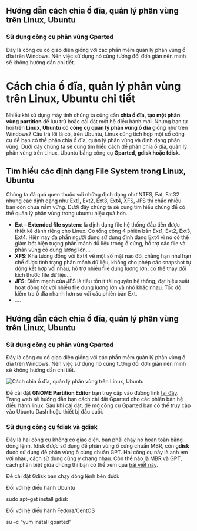 ## Hướng dẫn cách chia ổ đĩa, quản lý phân vùng trên Linux, Ubuntu

### Sử dụng công cụ phân vùng Gparted

Đây là công cụ có giao diện giống với các phần mềm quản lý phân vùng ổ đĩa trên Windows. Nên việc sử dụng nó cũng tương đối đơn giản nên mình sẽ không hướng dẫn chi tiết.


# Cách chia ổ đĩa, quản lý phân vùng trên Linux, Ubuntu chi tiết

Nhiều khi sử dụng máy tính chúng ta cũng cần  **chia ổ đĩa, tạo một phân vùng partition**  để lưu trữ hoặc cài đặt một hệ điều hành mới. Nhưng bạn tự hỏi trên  **Linux, Ubuntu**  có  **công cụ quản lý phân vùng ổ đĩa**  giống như trên Windows? Câu trả lời là có, trên Ubuntu, Linux cũng tích hợp một số công cụ để bạn có thể phân chia ổ đĩa, quản lý phân vùng và định dạng phân vùng. Dưới đây chúng ta sẽ cùng tìm hiểu cách để phân chia ổ đĩa, quản lý phân vùng trên Linux, Ubuntu bằng công cụ **Gparted, gdisk hoặc fdisk**.


## Tìm hiểu các định dạng File System trong Linux, Ubuntu

Chúng ta đã quá quen thuộc với những định dạng như NTFS, Fat, Fat32 nhưng các định dạng như Ext1, Ext2, Ext3, Ext4, XFS, JFS thì chắc nhiều bạn còn chưa nắm vững. Dưới đây chúng ta sẽ cùng tìm hiểu chúng để có thể quản lý phân vùng trong ubuntu hiệu quả hơn.

-   **Ext – Extended file system**: là định dạng file hệ thống đầu tiên được thiết kế dành riêng cho Linux. Có tổng cộng 4 phiên bản Ext1, Ext2, Ext3, Ext4. Hiện nay đa phần người dùng sử dụng định dạng Ext4 vì nó có thể giảm bớt hiện tượng phân mảnh dữ liệu trong ổ cứng, hỗ trợ các file và phân vùng có dung lượng lớn…
-   **XFS**: Khá tương đồng với Ext4 về một số mặt nào đó, chẳng hạn như hạn chế được tình trạng phân mảnh dữ liệu, không cho phép các snapshot tự động kết hợp với nhau, hỗ trợ nhiều file dung lượng lớn, có thể thay đổi kích thước file dữ liệu…
-   **JFS**: Điểm mạnh của JFS là tiêu tốn ít tài nguyên hệ thống, đạt hiệu suất hoạt động tốt với nhiều file dung lượng lớn và nhỏ khác nhau. Tốc độ kiểm tra ổ đĩa nhanh hơn so với các phiên bản Ext.
-   ….

## Hướng dẫn cách chia ổ đĩa, quản lý phân vùng trên Linux, Ubuntu

### Sử dụng công cụ phân vùng Gparted

Đây là công cụ có giao diện giống với các phần mềm quản lý phân vùng ổ đĩa trên Windows. Nên việc sử dụng nó cũng tương đối đơn giản nên mình sẽ không hướng dẫn chi tiết.

![Cách chia ổ đĩa, quản lý phân vùng trên Linux, Ubuntu](https://i2.wp.com/tuong.me/wp-content/uploads/2017/06/C%C3%A1ch-chia-%E1%BB%95-%C4%91%C4%A9a-qu%E1%BA%A3n-l%C3%BD-ph%C3%A2n-v%C3%B9ng-tr%C3%AAn-Linux-Ubuntu.png?resize=530%2C357&ssl=1)

Để cài đặt **GNOME Partition Editor**  bạn truy cập vào đường link  [tại đây](https://tuong.me/chuyen-huong/?url=http%3A%2F%2Fgparted.org%2Fdownload.php). Trang web sẽ hướng dẫn bạn cách cài đặt Gparted cho các phiên bản hệ điều hành linux. Sau khi cài đặt, đê mở công cụ Gparted bạn có thể truy cập vào Ubuntu Dash hoặc thiết bị đầu cuối.

### Sử dụng công cụ fdisk và gdisk

Đây là hai công cụ không có giao diện, bạn phải chạy nó hoàn toàn bằng dòng lệnh. fdisk được sử dụng để phân vùng ổ cứng chuẩn MBR, còn g**disk** được sử dụng để phân vùng ổ cứng chuẩn GPT. Hai công cụ này là anh em với nhau, cách sử dụng cũng y chang nhau. Còn thế nào là MBR và GPT, cách phân biệt giữa chúng thì bạn có thể xem qua  [bài viết này](https://tuong.me/su-khac-nhau-giua-mbr-voi-gpt-legacy-uefi/).

Để cài đặt Gdisk bạn chạy dòng lệnh bên dưới:

Đối với hệ điều hành Ubuntu

sudo apt–get  install gdisk

Đối với hệ điều hành Fedora/CentOS

su  –c  “yum install gparted”




<!--stackedit_data:
eyJoaXN0b3J5IjpbLTQ5NjQ3MDMyMSwxNTg4OTMzMDYsLTEzOD
U3ODIxNTQsLTExOTIyNDU3NDcsLTI4NTg5MTA1NSw4ODk0NDYx
MTMsLTYxNzg0NzA4Miw0ODgzMTI2NzcsMTk4NzU3MjA1NSwyOT
kxMDI4MTMsMTE2NzU1NTE0NywtMTM1NzQ1NzU5MywtMTQwMDQ3
MTU3XX0=
-->